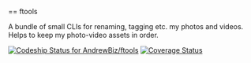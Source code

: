 == ftools

A bundle of small CLIs for renaming, tagging etc. my photos and videos. Helps to keep my photo-video assets in order.

[![Codeship Status for AndrewBiz/ftools](https://www.codeship.io/projects/defbe8c0-f222-0131-8e05-6e1868db2282/status)](https://www.codeship.io/projects/27665)
[![Coverage Status](https://img.shields.io/coveralls/AndrewBiz/ftools.svg)](https://coveralls.io/r/AndrewBiz/ftools)
